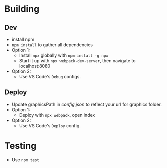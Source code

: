 # Building

## Dev

* install npm
* `npm install` to gather all dependencies
* Option 1:
    * Install `npx` globally with `npm install -g npx`
    * Start it up with `npx webpack-dev-server`, then navigate to localhost:8080
* Option 2:
    * Use VS Code's `Debug` configs.

## Deploy

* Update graphicsPath in _config.json_ to reflect your url for graphics folder.
* Option 1:
    * Deploy with `npx webpack`, open index
* Option 2:
    * Use VS Code's `Deploy` config.

# Testing

* Use `npm test`



